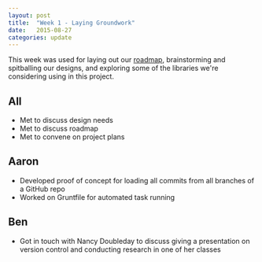 ```yaml
---
layout: post
title:  "Week 1 - Laying Groundwork"
date:   2015-08-27
categories: update
---
```


This week was used for laying out our [roadmap](https://github.com/gitrit/pending/wiki/Project-Roadmap), brainstorming and spitballing our designs, and exploring some of the libraries we're considering using in this project.

## All
* Met to discuss design needs
* Met to discuss roadmap
* Met to convene on project plans
## Aaron
* Developed proof of concept for loading all commits from all branches of a GitHub repo
* Worked on Gruntfile for automated task running
## Ben
* Got in touch with Nancy Doubleday to discuss giving a presentation on version control and conducting research in one of her classes
